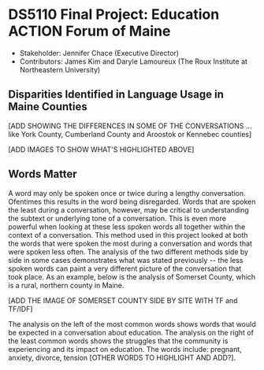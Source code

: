 # DS5110 Final Project: Education ACTION Forum of Maine

* Stakeholder: Jennifer Chace (Executive Director)
* Contributors: James Kim and Daryle Lamoureux (The Roux Institute at Northeastern University)

## Disparities Identified in Language Usage in Maine Counties
[ADD SHOWING THE DIFFERENCES IN SOME OF THE CONVERSATIONS ... like York County, Cumberland County and Aroostok or Kennebec counties]

[ADD IMAGES TO SHOW WHAT'S HIGHLIGHTED ABOVE]

## Words Matter
A word may only be spoken once or twice during a lengthy conversation. Ofentimes this results in the word being disregarded. Words that are spoken the least during a conversation, however, may be critical to understanding the subtext or underlying tone of a conversation. This is even more powerful when looking at these less spoken words all together within the context of a conversation. This method used in this project looked at both the words that were spoken the most during a conversation and words that were spoken less often. The analysis of the two different methods side by side in some cases demonstrates what was stated previously -- the less spoken words can paint a very different picture of the conversation that took place. As an example, below is the analysis of Somerset County, which is a rural, northern county in Maine.

[ADD THE IMAGE OF SOMERSET COUNTY SIDE BY SITE WITH TF and TF/IDF]

The analysis on the left of the most common words shows words that would be expected in a conversation about education. The analysis on the right of the least common words shows the struggles that the community is experiencing and its impact on education. The words include: pregnant, anxiety, divorce, tension [OTHER WORDS TO HIGHLIGHT AND ADD?].
